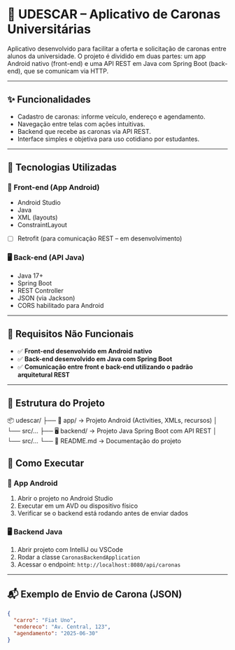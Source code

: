 # 🚗 UDESCAR – Aplicativo de Caronas Universitárias

Aplicativo desenvolvido para facilitar a oferta e solicitação de caronas entre alunos da universidade. O projeto é dividido em duas partes: um app Android nativo (front-end) e uma API REST em Java com Spring Boot (back-end), que se comunicam via HTTP.

---

## ✨ Funcionalidades

- Cadastro de caronas: informe veículo, endereço e agendamento.
- Navegação entre telas com ações intuitivas.
- Backend que recebe as caronas via API REST.
- Interface simples e objetiva para uso cotidiano por estudantes.

---

## 🔧 Tecnologias Utilizadas

### 📱 Front-end (App Android)
- Android Studio
- Java
- XML (layouts)
- ConstraintLayout
- [ ] Retrofit (para comunicação REST – em desenvolvimento)

### 🖥️ Back-end (API Java)
- Java 17+
- Spring Boot
- REST Controller
- JSON (via Jackson)
- CORS habilitado para Android

---

## 📡 Requisitos Não Funcionais

- ✅ **Front-end desenvolvido em Android nativo**
- ✅ **Back-end desenvolvido em Java com Spring Boot**
- ✅ **Comunicação entre front e back-end utilizando o padrão arquitetural REST**

---

## 📂 Estrutura do Projeto

📦 udescar/
├── 📱 app/ → Projeto Android (Activities, XMLs, recursos)
│ └── src/...
├── 🖥️ backend/ → Projeto Java Spring Boot com API REST
│ └── src/...
└── 📄 README.md → Documentação do projeto

## 🚀 Como Executar

### 📱 App Android
1. Abrir o projeto no Android Studio
2. Executar em um AVD ou dispositivo físico
3. Verificar se o backend está rodando antes de enviar dados

### 🖥️ Backend Java
1. Abrir projeto com IntelliJ ou VSCode
2. Rodar a classe `CaronasBackendApplication`
3. Acessar o endpoint: `http://localhost:8080/api/caronas`

---

## 📬 Exemplo de Envio de Carona (JSON)

```json
{
  "carro": "Fiat Uno",
  "endereco": "Av. Central, 123",
  "agendamento": "2025-06-30"
}
